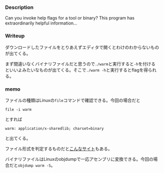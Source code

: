 ### Description
Can you invoke help flags for a tool or binary? This program has extraordinarily helpful information...

### Writeup
ダウンロードしたファイルをとりあえずエディタで開くとわけのわからないものが出てくる。

まず間違いなくバイナリファイルだと思うので`./warm`と実行すると`-h`を付けるといいよみたいなものが出てくる。そこで`./warm -h`と実行するとflagを得られる。


### memo
ファイルの種類はLinuxの`file`コマンドで確認できる。今回の場合だと

`file -i warm`

とすれば

`warm: application/x-sharedlib; charset=binary`

と出てくる。

ファイル形式を判定するものだと[こんなサイト](http://ixtlilton.net/cgi/FileMimeChk.cgi)もある。

バイナリファイルはLinuxのobjdumpで一応アセンブリに変換できる。今回の場合だと`objdump warm -S`。
